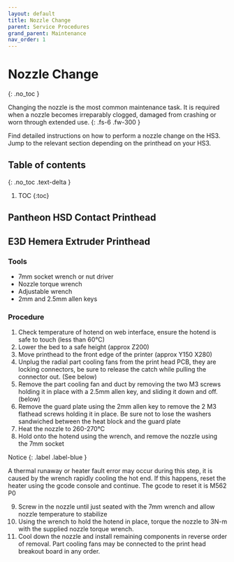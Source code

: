 ```yaml
---
layout: default
title: Nozzle Change
parent: Service Procedures
grand_parent: Maintenance
nav_order: 1
---
```


# Nozzle Change
{: .no_toc }

Changing the nozzle is the most common maintenance task. It is required when a nozzle becomes irreparably clogged, damaged from crashing or worn through extended use.
{: .fs-6 .fw-300 }

Find detailed instructions on how to perform a nozzle change on the HS3. Jump to the relevant section depending on the printhead on your HS3.

## Table of contents
{: .no_toc .text-delta }

1. TOC
{:toc}

## Pantheon HSD Contact Printhead



## E3D Hemera Extruder Printhead

### Tools
- 7mm socket wrench or nut driver
- Nozzle torque wrench
- Adjustable wrench
- 2mm and 2.5mm allen keys

### Procedure

1. Check temperature of hotend on web interface, ensure the hotend is safe to touch (less than 60°C)
2. Lower the bed to a safe height (approx Z200)
3. Move printhead to the front edge of the printer (approx Y150 X280)
4. Unplug the radial part cooling fans from the print head PCB, they are locking connectors, be sure to release the catch while pulling the connector out. (See below)
5. Remove the part cooling fan and duct by removing the two M3 screws holding it in place with a 2.5mm allen key, and sliding it down and off. (below)
6. Remove the guard plate using the 2mm allen key to remove the 2 M3 flathead screws holding it in place. Be sure not to lose the washers sandwiched between the heat block and the guard plate
7. Heat the nozzle to 260-270°C
8. Hold onto the hotend using the wrench, and remove the nozzle using the 7mm socket

Notice
{: .label .label-blue }

A thermal runaway or heater fault error may occur during this step, it is caused by the wrench rapidly cooling the hot end. If this happens, reset the heater using the gcode console and continue. The gcode to reset it is M562 P0

9. Screw in the nozzle until just seated with the 7mm wrench and allow nozzle temperature to stabilize
10. Using the wrench to hold the hotend in place, torque the nozzle to 3N-m with the supplied nozzle torque wrench. 
11. Cool down the nozzle and install remaining components in reverse order of removal. Part cooling fans may be connected to the print head breakout board in any order.